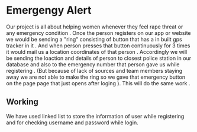 # Emergengy Alert

Our project is all about helping women whenever they feel rape threat or any emergency condition .
Once the person registers on our app or website we would be sending a "ring" consisting of button that has a in built gps tracker in it .
And when person presses that button continuously for 3 times it would mail us a location coordinates of that person .
Accordingly we will be sending the loaction and details of person to closest police station in our database and also to the emergency number that person gave us while registering .
(But because of  lack of sources and team members staying away we are not able to make the ring so we gave that emergency button on the page page that just opens after loging  ).
This will do the same work .

## Working

We have used linked list to store the information of user while registering and for checking username and password while login.
